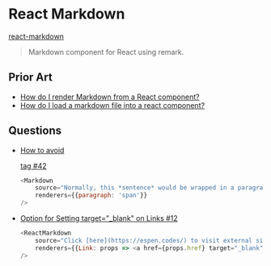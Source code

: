 # React Markdown

[react-markdown](https://www.npmjs.com/package/react-markdown/)

> Markdown component for React using remark.

## Prior Art

* [How do I render Markdown from a React component?](https://stackoverflow.com/q/31875748/1366033)
* [How do I load a markdown file into a react component?](https://stackoverflow.com/q/42928530/1366033)

## Questions

* [How to avoid <p> tag #42](https://github.com/remarkjs/react-markdown/issues/42)

    ```js
    <Markdown
        source="Normally, this *sentence* would be wrapped in a paragraph."
        renderers={{paragraph: 'span'}}
    />
    ```

* [Option for Setting target="_blank" on Links #12](https://github.com/remarkjs/react-markdown/issues/12)


    ```js
    <ReactMarkdown
        source="Click [here](https://espen.codes/) to visit external site"
        renderers={{Link: props => <a href={props.href} target="_blank">{props.children</a>}}
    />
    ```
